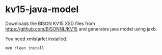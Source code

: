 # kv15-java-model

Downloads the BISON KV15 XSD files from https://github.com/BISONNL/KV15 and generates java model using jaxb.

You need xmlstarlet installed.

```mvn clean install```
